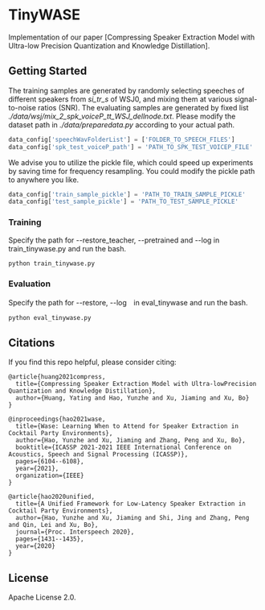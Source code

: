 # TinyWASE
Implementation of our paper [Compressing Speaker Extraction Model with Ultra-low Precision Quantization and Knowledge Distillation]. 

## Getting Started
The training samples are generated by randomly selecting speeches of different speakers from *si_tr_s* of WSJ0, and mixing them at various signal-to-noise ratios (SNR). The evaluating samples are generated by fixed list *./data/wsj/mix_2_spk_voiceP_tt_WSJ_dellnode.txt*. Please modify the dataset path in *./data/preparedata.py* according to your actual path.
```python
data_config['speechWavFolderList'] = ['FOLDER_TO_SPEECH_FILES']
data_config['spk_test_voiceP_path'] = 'PATH_TO_SPK_TEST_VOICEP_FILE'
```

We advise you to utilize the pickle file, which could speed up experiments by saving time for frequency resampling. You could modify the pickle path to anywhere you like.
```python
data_config['train_sample_pickle'] = 'PATH_TO_TRAIN_SAMPLE_PICKLE'
data_config['test_sample_pickle'] = 'PATH_TO_TEST_SAMPLE_PICKLE'
```

### Training
Specify the path for --restore_teacher, --pretrained and --log in train_tinywase.py and run the bash.

```bash
python train_tinywase.py
```

### Evaluation
Specify the path for --restore, --log　in eval_tinywase and run the bash.

```bash
python eval_tinywase.py
```

## Citations
If you find this repo helpful, please consider citing:

```
@article{huang2021compress,
  title={Compressing Speaker Extraction Model with Ultra-lowPrecision Quantization and Knowledge Distillation},
  author={Huang, Yating and Hao, Yunzhe and Xu, Jiaming and Xu, Bo}
}
```

```
@inproceedings{hao2021wase,
  title={Wase: Learning When to Attend for Speaker Extraction in Cocktail Party Environments},
  author={Hao, Yunzhe and Xu, Jiaming and Zhang, Peng and Xu, Bo},
  booktitle={ICASSP 2021-2021 IEEE International Conference on Acoustics, Speech and Signal Processing (ICASSP)},
  pages={6104--6108},
  year={2021},
  organization={IEEE}
}
```

```
@article{hao2020unified,
  title={A Unified Framework for Low-Latency Speaker Extraction in Cocktail Party Environments},
  author={Hao, Yunzhe and Xu, Jiaming and Shi, Jing and Zhang, Peng and Qin, Lei and Xu, Bo},
  journal={Proc. Interspeech 2020},
  pages={1431--1435},
  year={2020}
}
```

## License

Apache License 2.0. 
